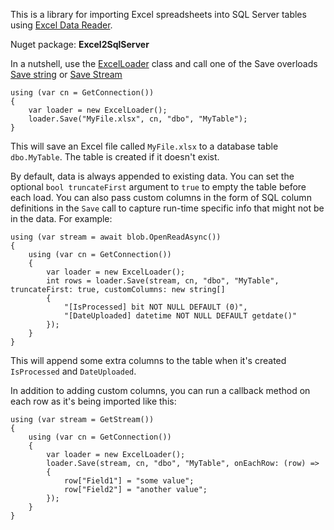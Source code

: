 This is a library for importing Excel spreadsheets into SQL Server tables using [Excel Data Reader](https://github.com/ExcelDataReader/ExcelDataReader).

Nuget package: **Excel2SqlServer**

In a nutshell, use the [ExcelLoader](https://github.com/adamosoftware/Excel2SqlServer.Library/blob/master/Excel2SqlServer.Library/ExcelLoader.cs) class and call one of the Save overloads [Save string](https://github.com/adamosoftware/Excel2SqlServer.Library/blob/master/Excel2SqlServer.Library/ExcelLoader.cs#L65) or [Save Stream](https://github.com/adamosoftware/Excel2SqlServer.Library/blob/master/Excel2SqlServer.Library/ExcelLoader.cs#L71)

```
using (var cn = GetConnection())
{
    var loader = new ExcelLoader();
    loader.Save("MyFile.xlsx", cn, "dbo", "MyTable");
}
```
This will save an Excel file called `MyFile.xlsx` to a database table `dbo.MyTable`. The table is created if it doesn't exist.

By default, data is always appended to existing data. You can set the optional `bool truncateFirst` argument to `true` to empty the table before each load. You can also pass custom columns in the form of SQL column definitions in the `Save` call to capture run-time specific info that might not be in the data. For example:
```
using (var stream = await blob.OpenReadAsync())
{
    using (var cn = GetConnection())
    {
        var loader = new ExcelLoader();
        int rows = loader.Save(stream, cn, "dbo", "MyTable", truncateFirst: true, customColumns: new string[]
        {
            "[IsProcessed] bit NOT NULL DEFAULT (0)",
            "[DateUploaded] datetime NOT NULL DEFAULT getdate()"
        });
    }
}
```
This will append some extra columns to the table when it's created `IsProcessed` and `DateUploaded`.

In addition to adding custom columns, you can run a callback method on each row as it's being imported like this:
```
using (var stream = GetStream())
{
    using (var cn = GetConnection())
    {
        var loader = new ExcelLoader();
        loader.Save(stream, cn, "dbo", "MyTable", onEachRow: (row) =>
        {
            row["Field1"] = "some value";
            row["Field2"] = "another value";
        });
    }
}
```
